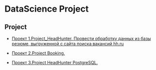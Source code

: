 # DataScience Project

## Project

* [Проект 1.Project_HeadHunter. Провести обработку данных из базы резюме, выгруженной с сайта поиска вакансий hh.ru](https://github.com/AbiNazim/Study_DataScience/tree/main/Project_hh)

* [Проект 2.Project Booking.](https://github.com/AbiNazim/Study_DataScience/tree/main/Project_EDA%20%2B%20Feature%20Engineering_Booking)

* [Проект 3.Project HeadHunter PostgreSQL.](https://github.com/AbiNazim/Study_DataScience/tree/main/Project_hh_PostgreSQL)
